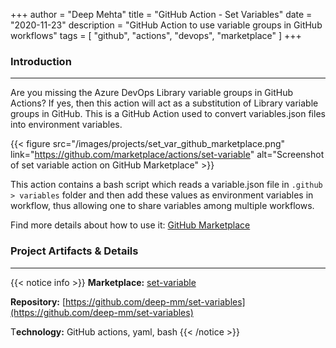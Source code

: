 +++
author = "Deep Mehta"
title = "GitHub Action - Set Variables"
date = "2020-11-23"
description = "GitHub Action to use variable groups in GitHub workflows"
tags = [
    "github",
    "actions",
    "devops",
    "marketplace"
]
+++

### Introduction

---

Are you missing the Azure DevOps Library variable groups in GitHub Actions? If yes, then this action will act as a substitution of Library variable groups in GitHub.
This is a GitHub Action used to convert variables.json files into environment variables.

{{< figure src="/images/projects/set_var_github_marketplace.png" link="https://github.com/marketplace/actions/set-variable" alt="Screenshot of set variable action on GitHub Marketplace" >}}

This action contains a bash script which reads a variable.json file in `.github > variables` folder and then add these values as environment variables in workflow, thus allowing one to share variables among multiple workflows.

Find more details about how to use it: [GitHub Marketplace](https://github.com/marketplace/actions/set-variable)

### Project Artifacts & Details

---

{{< notice info >}}
**Marketplace:** [set-variable](https://github.com/marketplace/actions/set-variable)

**Repository:** [https://github.com/deep-mm/set-variables](https://github.com/deep-mm/set-variables)

T**echnology:** GitHub actions, yaml, bash
{{< /notice >}}
